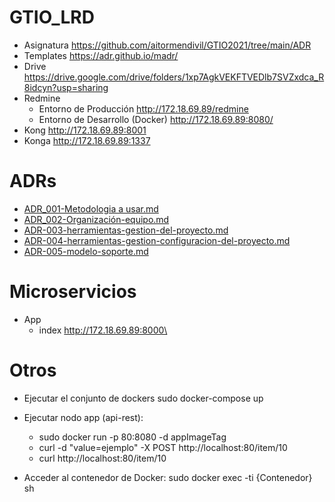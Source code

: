 # GTIO_LRD
 * Asignatura https://github.com/aitormendivil/GTIO2021/tree/main/ADR
 * Templates https://adr.github.io/madr/
 * Drive https://drive.google.com/drive/folders/1xp7AgkVEKFTVEDlb7SVZxdca_R8idcyn?usp=sharing
 * Redmine
      * Entorno de Producción http://172.18.69.89/redmine   
      * Entorno de Desarrollo (Docker) http://172.18.69.89:8080/
  * Kong http://172.18.69.89:8001 
  * Konga http://172.18.69.89:1337

# ADRs 
* [ADR_001-Metodologia a usar.md](./doc/adr/ADR_001-Metodologia%20a%20usar.md)
* [ADR_002-Organización-equipo.md](./doc/adr/ADR_002-Organización-equipo.md)
* [ADR-003-herramientas-gestion-del-proyecto.md](./doc/adr/ADR-003-herramientas-gestion-del-proyecto.md)
* [ADR-004-herramientas-gestion-configuracion-del-proyecto.md](./doc/adr/ADR-004-herramientas-gestion-configuracion-del-proyecto.md)
* [ADR-005-modelo-soporte.md](./doc/adr/ADR-005-modelo-soporte.md)

# Microservicios
* App
     * index http://172.18.69.89:8000\

 # Otros
 * Ejecutar el conjunto de dockers
    sudo docker-compose up
 * Ejecutar nodo app (api-rest): 
    * sudo docker run -p 80:8080 -d appImageTag
    * curl -d "value=ejemplo" -X POST http://localhost:80/item/10
    * curl http://localhost:80/item/10

 * Acceder al contenedor de Docker: sudo docker exec -ti {Contenedor} sh


